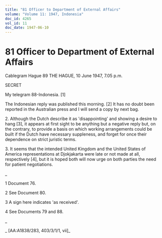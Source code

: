 ```yaml
---
title: "81 Officer to Department of External Affairs"
volume: "Volume 11: 1947, Indonesia"
doc_id: 4265
vol_id: 11
doc_date: 1947-06-10
---
```


# 81 Officer to Department of External Affairs

Cablegram Hague 89 THE HAGUE, 10 June 1947, 7.05 p.m.

SECRET

My telegram 88-Indonesia. [1]

The Indonesian reply was published this morning. [2] It has no doubt been reported in the Australian press and I will send a copy by next bag.

2\. Although the Dutch describe it as 'disappointing' and showing a desire to hang [3], it appears at first sight to be anything but a negative reply but, on the contrary, to provide a basis on which working arrangements could be built if the Dutch have necessary suppleness, and forget for once their dependence on strict juristic terms.

3\. It seems that the intended United Kingdom and the United States of America representations at Djokjakarta were late or not made at all, respectively [4], but it is hoped both will now urge on both parties the need for patient negotiations.

_

1 Document 76.

2 See Document 80.

3 A sign here indicates 'as received'.

4 See Documents 79 and 88.

_

_ [AA:A1838/283, 403/3/1/1, vii]_
